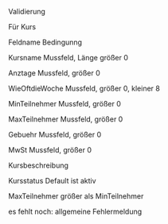 Validierung 

Für Kurs 

Feldname        Bedingunng

Kursname        Mussfeld, Länge größer 0

Anztage         Mussfeld, größer 0

WieOftdieWoche  Mussfeld, größer 0, kleiner 8

MinTeilnehmer   Mussfeld, größer 0

MaxTeilnehmer   Mussfeld, größer 0

Gebuehr         Mussfeld, größer 0

MwSt            Mussfeld, größer 0

Kursbeschreibung

Kursstatus      Default ist aktiv

MaxTeilnehmer größer als MinTeilnehmer

es fehlt noch: allgemeine Fehlermeldung
